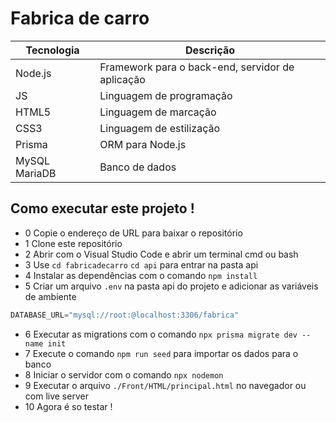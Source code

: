 # Fabrica de carro

|Tecnologia|Descrição|
|-|-|
|Node.js|Framework para o back-end, servidor de aplicação|
|JS|Linguagem de programação|
|HTML5|Linguagem de marcação|
|CSS3|Linguagem de estilização|
|Prisma|ORM para Node.js|
|MySQL MariaDB|Banco de dados|

## Como executar este projeto !
- 0 Copie o endereço de URL para baixar o repositório
- 1 Clone este repositório
- 2 Abrir com o Visual Studio Code e abrir um terminal cmd ou bash
- 3 Use `cd fabricadecarro` `cd api` para entrar na pasta api
- 4 Instalar as dependências com o comando `npm install`
- 5 Criar um arquivo `.env` na pasta api do projeto e adicionar as variáveis de ambiente
```js
DATABASE_URL="mysql://root:@localhost:3306/fabrica"
```
- 6 Executar as migrations com o comando `npx prisma migrate dev --name init`
- 7 Execute o comando `npm run seed` para importar os dados para o banco
- 8 Iniciar o servidor com o comando `npx nodemon`
- 9 Executar o arquivo `./Front/HTML/principal.html` no navegador ou com live server
- 10 Agora é so testar !